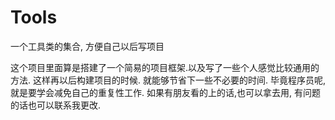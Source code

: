 # Tools
一个工具类的集合, 方便自己以后写项目

这个项目里面算是搭建了一个简易的项目框架.以及写了一些个人感觉比较通用的方法. 这样再以后构建项目的时候. 就能够节省下一些不必要的时间.
毕竟程序员呢, 就是要学会减免自己的重复性工作.
如果有朋友看的上的话,也可以拿去用, 有问题的话也可以联系我更改.


